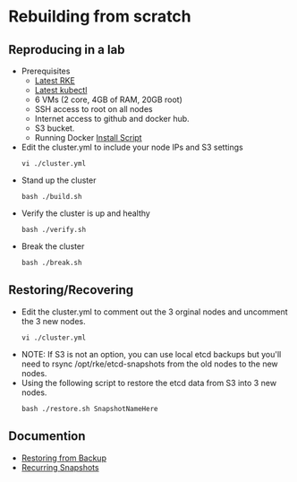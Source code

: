 # Rebuilding from scratch

## Reproducing in a lab
- Prerequisites
  - [Latest RKE](https://github.com/rancher/rke/releases/tag/v1.2.7)
  - [Latest kubectl](https://github.com/kubernetes/kubectl/releases/tag/v0.20.6)
  - 6 VMs (2 core, 4GB of RAM, 20GB root)
  - SSH access to root on all nodes
  - Internet access to github and docker hub.
  - S3 bucket.
  - Running Docker [Install Script](https://github.com/rancher/install-docker)
- Edit the cluster.yml to include your node IPs and S3 settings
  ```
  vi ./cluster.yml
  ```
- Stand up the cluster
  ```
  bash ./build.sh
  ```
- Verify the cluster is up and healthy
  ```
  bash ./verify.sh
  ```
- Break the cluster
  ```
  bash ./break.sh
  ```

## Restoring/Recovering
- Edit the cluster.yml to comment out the 3 orginal nodes and uncomment the 3 new nodes.
  ```
  vi ./cluster.yml
  ```
- NOTE: If S3 is not an option, you can use local etcd backups but you'll need to rsync /opt/rke/etcd-snapshots from the old nodes to the new nodes.
- Using the following script to restore the etcd data from S3 into 3 new nodes.
  ```
  bash ./restore.sh SnapshotNameHere
  ```

## Documention
- [Restoring from Backup](https://rancher.com/docs/rke/latest/en/etcd-snapshots/restoring-from-backup/)
- [Recurring Snapshots](https://rancher.com/docs/rke/latest/en/etcd-snapshots/recurring-snapshots/)
